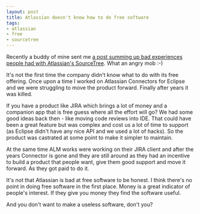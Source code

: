 ```yaml
---
layout: post
title: Atlassian doesn't know how to do free software
tags:
- atlassian
- free
- sourcetree
---
```

Recently a buddy of mine sent me [a post summing up bad experiences people had with Atlassian's SourceTree](http://movingfulcrum.com/sourcetree-atlassians-most-epic-engineering-fail/). What an angry mob :-)

It's not the first time the company didn't know what to do with its free offering. Once upon a time I worked on Atlassian Connectors for Eclipse and we were struggling to move the product forward. Finally after years it was killed.

If you have a product like JIRA which brings a lot of money and a companion app that is free guess where all the effort will go? We had some good ideas back then - like moving code reviews into IDE. That could have been a great feature but was complex and cost us a lot of time to support (as Eclipse didn't have any nice API and we used a lot of hacks). So the product was castrated at some point to make it simpler to maintain.

At the same time ALM works were working on their JIRA client and after the years Connector is gone and they are still around as they had an incentive to build a product that people want, give them good support and move it forward. As they got paid to do it.

It's not that Atlassian is bad at free software to be honest. I think there's no point in doing free software in the first place. Money is a great indicator of people's interest. If they give you money they find the software useful.

And you don't want to make a useless software, don't you?